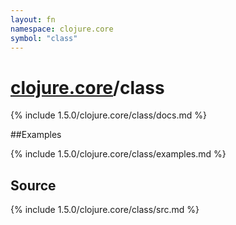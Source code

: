 ```yaml
---
layout: fn
namespace: clojure.core
symbol: "class"
---
```


# [clojure.core](../)/class

{% include 1.5.0/clojure.core/class/docs.md %}

##Examples

{% include 1.5.0/clojure.core/class/examples.md %}
## Source
{% include 1.5.0/clojure.core/class/src.md %}

